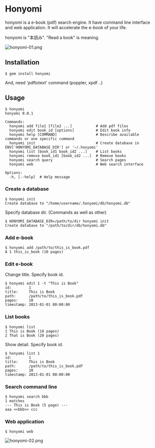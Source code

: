 # Honyomi

honyomi is a e-book (pdf) search engine. It have command line interface and web application. It will accelerate the e-book of your life.

honyomi is "本読み". "Read a book" is meaning.

![honyomi-01.png]()

## Installation

    $ gem install honyomi

And, need 'pdftotext' command (poppler, xpdf ..)

## Usage

```
$ honyomi
honyomi 0.0.1

Commands:
  honyomi add file1 [file2 ...]           # Add pdf files
  honyomi edit book_id [options]          # Edit book info
  honyomi help [COMMAND]                  # Describe available commands or one specific command
  honyomi init                            # Create database in ENV['HONYOMI_DATABASE_DIR'] or '~/.honyomi'
  honyomi list [book_id1 book_id2 ...]    # List books
  honyomi remove book_id1 [book_id2 ...]  # Remove books
  honyomi search query                    # Search pages
  honyomi web                             # Web search interface

Options:
  -h, [--help]  # Help message
```

### Create a database

```
$ honyomi init
Create database to "/home/username/.honyomi/db/honyomi.db"
```

Specify database dir. (Commands as well as other)

```
$ HONYOMI_DATABASE_DIR=/path/to/dir honyomi init
Create database to "/path/to/dir/db/honyomi.db"
```

### Add e-book

```
$ honyomi add /path/to/this_is_book.pdf
A 1 this_is_book (10 pages)
```

### Edit e-book

Change title. Specify book id.

```
$ honyomi edit 1 -t "This is Book"
id:        1
title:     This is Book
path:      /path/to/this_is_book.pdf
pages:     10
timestamp: 2013-01-01 00:00:00
```

### List books

```
$ honyomi list
1 This is Book (10 pages)
2 That is Book (20 pages)
```

Show detail. Specify book id.

```
$ honyomi list 1
id:        1
title:     This is Book
path:      /path/to/this_is_book.pdf
pages:     10
timestamp: 2013-01-01 00:00:00
```

### Search command line

```
$ honyomi search bbb
1 matches
--- This is Book (5 page) ---
aaa <<bbb>> ccc
```

### Web application

```
$ honyomi web
```

![honyomi-02.png]()

